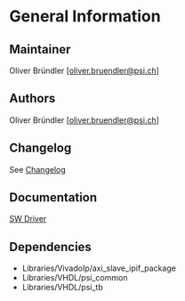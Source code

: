 # General Information

## Maintainer
Oliver Bründler [oliver.bruendler@psi.ch]

## Authors
Oliver Bründler [oliver.bruendler@psi.ch]

## Changelog
See [Changelog](Changelog.md)

## Documentation
[SW Driver](./doc/api/html/globals_func.html)

## Dependencies

* Libraries/VivadoIp/axi_slave_ipif_package
* Libraries/VHDL/psi_common
* Libraries/VHDL/psi_tb






 